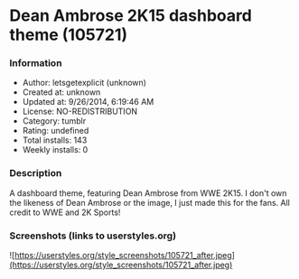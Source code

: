 # Dean Ambrose 2K15 dashboard theme (105721)

### Information
- Author: letsgetexplicit (unknown)
- Created at: unknown
- Updated at: 9/26/2014, 6:19:46 AM
- License: NO-REDISTRIBUTION
- Category: tumblr
- Rating: undefined
- Total installs: 143
- Weekly installs: 0


### Description
A dashboard theme, featuring Dean Ambrose from WWE 2K15. I don't own the likeness of Dean Ambrose or the image, I just made this for the fans. All credit to WWE and 2K Sports!


### Screenshots (links to userstyles.org)
![https://userstyles.org/style_screenshots/105721_after.jpeg](https://userstyles.org/style_screenshots/105721_after.jpeg)


